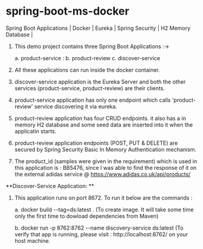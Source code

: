 # spring-boot-ms-docker
Spring Boot Applications | Docker | Eureka | Spring Security | H2 Memory Database | 

1. This demo project contains three Spring Boot Applications :-> 
    
    a. product-service : 
    b. product-review
    c. discover-service
    
2. All these applications can run inside the docker container. 

4. discover-service application is the Eureka Server and both the other services (product-service, product-review) are their clients. 

5. product-service application has only one endpoint which calls 'product-review' service discovering it via eureka.

6. product-review application has four CRUD endpoints. it also has a in memory H2 database and some seed data are inserted into it when the applicatin starts.

7. product-review application endpoints (POST, PUT & DELETE) are secured by Spring Security Basic In Memory Authentication mechanism.

8. The product_id (samples were given in the requirement) which is used in this application is : BB5476, since I was able to find the response of it on the external adidas service @ https://www.adidas.co.uk/api/products/


**Discover-Service Application: **

1. This application runs on port 8672. To run it below are the commands : 

    a. docker build --tag=ds:latest . (To create image. It will take some time only the first time to dowload dependencies from Maven)

    b. docker run -p 8762:8762 --name discovery-service ds:latest (To verify that app is running, please visit : http://localhost:8762/ on your host machine.
 
